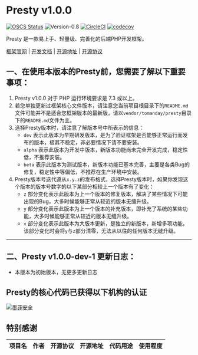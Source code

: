 # Presty v1.0.0

[![OSCS Status](https://www.oscs1024.com/platform/badge/Cat-Catalpa/core.svg?size=small)](https://www.oscs1024.com/project/Cat-Catalpa/core?ref=badge_small)
![Version-0.8](https://img.shields.io/badge/Version-0.1-success)
[![CircleCI](https://dl.circleci.com/status-badge/img/gh/Cat-Catalpa/core/tree/main.svg?style=shield)](https://dl.circleci.com/status-badge/redirect/gh/Cat-Catalpa/core/tree/main)
[![codecov](https://codecov.io/gh/Cat-Catalpa/core/branch/main/graph/badge.svg?token=9CT0Z7XX1S)](https://codecov.io/gh/Cat-Catalpa/core)


Presty 是一款易上手、轻量级、完善化的后端PHP开发框架。

[框架官网](https://presty.catcatalpa.com) | [开发文档](https://doc.presty.catcatalpa.com) | [开源地址](https://github.com/catcatalpa/presty) | [开源协议](https://github.com/catcatalpa/presty/blob/master/LICENSE)

## 一、在使用本版本的Presty前，您需要了解以下重要事项：

1. Presty v1.0.0 对于 PHP 运行环境要求是 7.3 或以上。
2. 若您单独更新过框架核心文件版本，请注意您当前项目根目录下的`README.md`文件可能并不是适合您框架版本的最新版，请以`vendor/tomanday/presty`目录下的`README.md`文件为主。
3. 选择Presty版本时，请注意了解版本号中所表示的信息：
    - `dev` 表示此版本为早期研发版本，是为了验证框架是否能够正常运行而发布的版本，极其不稳定，非必要情况下请不要安装。
    - `alpha` 表示此版本为开发中版本，新版本功能尚未完全开发完成，稳定性低，不推荐安装。
    - `beta` 表示此版本为测试版本，新版本功能已基本完善，主要是各类Bug的修复，稳定性中等偏低，不推荐在生产环境中安装。
4. Presty版本号迭代遵从`x.y.z`的发布格式，选择Presty版本时，如果你发现这个版本的版本号数字的以下某部分相较上一个版本有了变化：
    - `z` 部分变化表示此版本为上一个版本的修复版本，解决了某些情况下可能出现的Bug，大多时候能够正常从较近的版本无缝升级。
    - `y` 部分变化表示此版本为上一个版本的补充版本，即补充了系统的某些功能，大多时候能够正常从较近的版本无缝升级。
    - `x` 部分变化表示此版本为大版本更新，是独立的新版本，新增多项功能，该部分变化时会将`y`与`z`部分清零，无法从以往的任何版本无缝升级。
---

## 二、Presty v1.0.0-dev-1 更新日志：

- 本版本为初始版本，无更多更新日志

## Presty的核心代码已获得以下机构的认证

[![墨菲安全](https://www.murphysec.com/assets/logo.6a136b81.svg)](https://old.murphysec.com/dr/ajgI6mrQe7eRYZmc0J)


## 特别感谢

| 项目名 | 作者  | 开源协议 | 开源地址 | 代码用途 | 使用程度 |
|:-----:|:---:|:----:|:----:|:----:|:----:|


